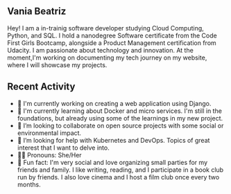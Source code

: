 ##  Vania Beatriz

Hey! I am a in-trainig software developer studying Cloud Computing, Python, and SQL. I hold a nanodegree Software certificate from the Code First Girls Bootcamp, alongside a Product Management certification from Udacity. I am passionate about technology and innovation. At the moment,I'm working on documenting my tech journey on my website, where I will showcase my projects.

##  Recent Activity

- 🔭 I'm currently working on creating a web application using Django.
- 🌱 I'm currently learning about Docker and micro services. I'm still in the foundations, but already using some of the learnings in my new project.
- 👯 I’m looking to collaborate on open source projects with some social or environmental impact.
- 🤔 I’m looking for help with Kubernetes and DevOps. Topics of great interest that I want to delve into.
- 🫶🏼 Pronouns: She/Her
- 💫 Fun fact: I'm very social and love organizing small parties for my friends and family. I like writing, reading, and I participate in a book club run by friends. I also love cinema and I host a film club once every two months.


